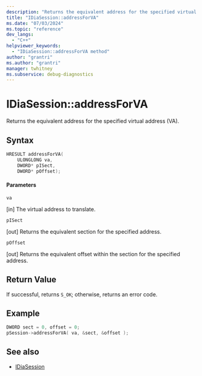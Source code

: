 ```yaml
---
description: "Returns the equivalent address for the specified virtual address (VA)."
title: "IDiaSession::addressForVA"
ms.date: "07/03/2024"
ms.topic: "reference"
dev_langs:
  - "C++"
helpviewer_keywords:
  - "IDiaSession::addressForVA method"
author: "grantri"
ms.author: "grantri"
manager: twhitney
ms.subservice: debug-diagnostics
---
```

# IDiaSession::addressForVA

Returns the equivalent address for the specified virtual address (VA).

## Syntax

```C++
HRESULT addressForVA(
    ULONGLONG va,
    DWORD* pISect,
    DWORD* pOffset);
```

#### Parameters

 `va`

[in] The virtual address to translate.

 `pISect`

[out] Returns the equivalent section for the specified address.

 `pOffset`

[out] Returns the equivalent offset within the section for the specified address.


## Return Value

 If successful, returns `S_OK`; otherwise, returns an error code.

## Example

```C++
DWORD sect = 0, offset = 0;
pSession->addressForVA( va, &sect, &offset );
```

## See also

- [IDiaSession](../../debugger/debug-interface-access/idiasession.md)
